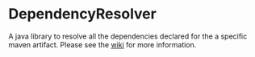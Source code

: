 # DependencyResolver

A java library to resolve all the dependencies declared for the a specific maven artifact. Please see
the [wiki](https://github.com/MohamedTamer94/DependencyResolver/wiki) for more information.
